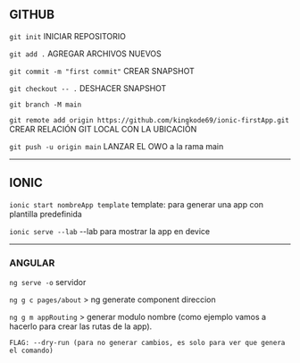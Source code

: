 ## GITHUB

`git init`  INICIAR REPOSITORIO

`git add .`  AGREGAR ARCHIVOS NUEVOS

`git commit -m "first commit"`  CREAR SNAPSHOT

`git checkout -- .`  DESHACER SNAPSHOT

`git branch -M main`

`git remote add origin https://github.com/kingkode69/ionic-firstApp.git` CREAR RELACIÓN GIT LOCAL CON LA UBICACIÓN

`git push -u origin main`  LANZAR EL OWO  a la rama main

***

## IONIC

`ionic start nombreApp template`  template: para generar una app con plantilla predefinida

`ionic serve --lab` --lab para mostrar la app en device

***

### ANGULAR

`ng serve -o` servidor

`ng g c pages/about` > ng generate component direccion

`ng g m appRouting` > generar modulo nombre (como ejemplo vamos a hacerlo para crear las rutas de la app).

`FLAG: --dry-run (para no generar cambios, es solo para ver que genera el comando)`
